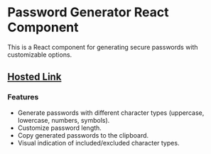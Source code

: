 # Password Generator React Component

This is a React component for generating secure passwords with customizable options.

## [Hosted Link](https://password-generator-two-ecru.vercel.app/)

### Features

- Generate passwords with different character types (uppercase, lowercase, numbers, symbols).
- Customize password length.
- Copy generated passwords to the clipboard.
- Visual indication of included/excluded character types.

